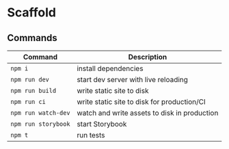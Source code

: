 # Scaffold

## Commands

| Command | Description |
|-|-|
| `npm i` | install dependencies
| `npm run dev` | start dev server with live reloading |
| `npm run build` | write static site to disk |
| `npm run ci` | write static site to disk for production/CI |
| `npm run watch-dev` | watch and write assets to disk in production |
| `npm run storybook` | start Storybook |
| `npm t` | run tests |
